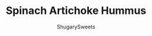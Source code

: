 ---
layout: ../../layouts/MarkdownPostLayout.astro
title: Spinach Artichoke Hummus
author: ShugarySweets
pubDate: 2019-01-14
description: "Creamy Spinach and Artichoke Hummus. You won&#x27;t be able to stop at one bite!If you love a flavorful dip to serve with vegetables or pita chips, this hearty hummus is for you!"
image_url: https://www.shugarysweets.com/wp-content/uploads/2014/01/spinach-artichoke-hummus-1.jpg
tags: ["Appetizers","American"]
calories: 120
protein: 4
carbohydrates: 16
fats: 6
fiber: 3
ingredients: ["2 Tablespoons olive oil","4 cloves garlic, peeled and roughly chopped","5 ounce fresh spinach","1 can (14 ounce) artichoke hearts, drained","2 cans (15 ounce each) garbanzo beans, rinsed and peeled","2 Tablespoons tahini","2 Tablespoons lemon juice","1 teaspoon kosher salt","1 1/2 teaspoons cumin"]
serves: 8
time: "20 minutes"
prepTime: "15 minutes"
instructions: ["In a medium skillet, heat olive oil, garlic and spinach for about 3 minutes, stirring frequently, until spinach wilts. Add artichokes and saute an additional minute. Remove from heat and set aside.","In a large food processor, process garbanzo beans with tahini and lemon juice until smooth.","Add spinach and artichoke, salt and cumin. Process for several minutes until combined and smooth. Add additional liquid (olive oil, lemon juice or garbanzo bean water) if needed to make smoother. ENJOY!"]
nutrition: ["120 calories","16 grams carbohydrates","0 milligrams cholesterol","6 grams fat","3 grams fiber","4 grams protein","1 grams saturated fat","392 milligrams sodium","5 grams sugar","0 grams trans fat","5 grams unsaturated fat"]
---